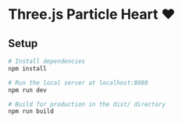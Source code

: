 # Three.js Particle Heart ❤️

## Setup

```bash
# Install dependencies
npm install

# Run the local server at localhost:8080
npm run dev

# Build for production in the dist/ directory
npm run build
```
